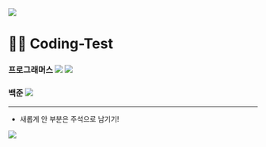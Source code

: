 <img src="https://capsule-render.vercel.app/api?type=waving&color=BDBDC8&height=150&section=header" />

# 👩‍💻 Coding-Test
### 프로그래머스 <a href="#"><img src="https://img.shields.io/badge/JS-black?style=flat-square&logo=javascript&logoColor=#F7DF1E"/></a> <a href="#"><img src="https://img.shields.io/badge/PYTHON-black?style=flat-square&logo=python&logoColor=#3776AB"/></a>
### 백준 <a href="#"><img src="https://img.shields.io/badge/PYTHON-black?style=flat-square&logo=python&logoColor=#3776AB"/></a>

***
- 새롭게 안 부분은 주석으로 남기기!



<img src="https://capsule-render.vercel.app/api?type=waving&color=BDBDC8&height=150&section=footer" />
